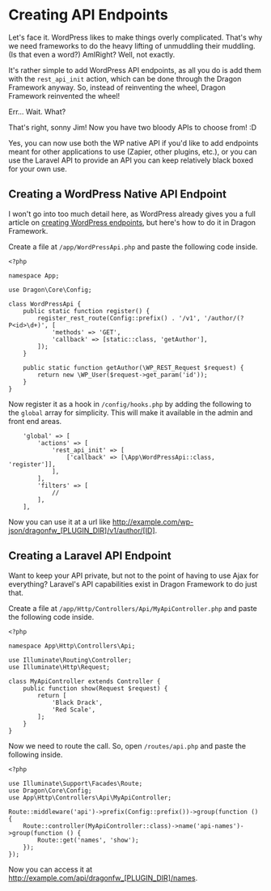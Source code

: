 # Creating API Endpoints

Let's face it. WordPress likes to make things overly complicated. That's why we need frameworks to do the heavy lifting of unmuddling their muddling. (Is that even a word?) AmIRight? Well, not exactly.

It's rather simple to add WordPress API endpoints, as all you do is add them with the `rest_api_init` action, which can be done through the Dragon Framework anyway. So, instead of reinventing the wheel, Dragon Framework reinvented the wheel!

Err... Wait. What?

That's right, sonny Jim! Now you have two bloody APIs to choose from! :D

Yes, you can now use both the WP native API if you'd like to add endpoints meant for other applications to use (Zapier, other plugins, etc.), or you can use the Laravel API to provide an API you can keep relatively black boxed for your own use.

## Creating a WordPress Native API Endpoint

I won't go into too much detail here, as WordPress already gives you a full article on [creating WordPress endpoints](https://developer.wordpress.org/rest-api/extending-the-rest-api/adding-custom-endpoints/), but here's how to do it in Dragon Framework.

Create a file at `/app/WordPressApi.php` and paste the following code inside.

```
<?php

namespace App;

use Dragon\Core\Config;

class WordPressApi {
	public static function register() {
		register_rest_route(Config::prefix() . '/v1', '/author/(?P<id>\d+)', [
			'methods' => 'GET',
			'callback' => [static::class, 'getAuthor'],
		]);
	}
	
	public static function getAuthor(\WP_REST_Request $request) {
		return new \WP_User($request->get_param('id'));
	}
}
```

Now register it as a hook in `/config/hooks.php` by adding the following to the `global` array for simplicity. This will make it available in the admin and front end areas.

```
	'global' => [
		'actions' => [
			'rest_api_init' => [
				['callback' => [\App\WordPressApi::class, 'register']],
			],
		],
		'filters' => [
			//
		],
	],
```

Now you can use it at a url like http://example.com/wp-json/dragonfw_[PLUGIN_DIR]/v1/author/[ID].

## Creating a Laravel API Endpoint

Want to keep your API private, but not to the point of having to use Ajax for everything? Laravel's API capabilities exist in Dragon Framework to do just that.

Create a file at `/app/Http/Controllers/Api/MyApiController.php` and paste the following code inside.

```
<?php

namespace App\Http\Controllers\Api;

use Illuminate\Routing\Controller;
use Illuminate\Http\Request;

class MyApiController extends Controller {
	public function show(Request $request) {
		return [
			'Black Drack',
			'Red Scale',
		];
	}
}
```

Now we need to route the call. So, open `/routes/api.php` and paste the following inside.

```
<?php

use Illuminate\Support\Facades\Route;
use Dragon\Core\Config;
use App\Http\Controllers\Api\MyApiController;

Route::middleware('api')->prefix(Config::prefix())->group(function () {
	Route::controller(MyApiController::class)->name('api-names')->group(function () {
		Route::get('names', 'show');
	});
});

```

Now you can access it at http://example.com/api/dragonfw_[PLUGIN_DIR]/names.
